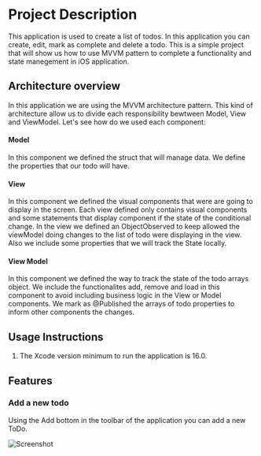 # Project Description

This application is used to create a list of todos. In this application you can create, edit, mark as complete and delete a todo. This is a simple project that will show us how to use MVVM pattern to complete a functionality and state manegement in iOS application.

## Architecture overview

In this application we are using the MVVM architecture pattern. This kind of architecture allow us to divide each responsibility bewtween Model, View and ViewModel. Let's see how do we used each component:
#### Model
In this component we defined the struct that will manage data. We define the properties that our todo will have.

#### View
In this component we defined the visual components that were are going to display in the screen. Each view defined only contains visual components and some statements that display component if the state of the conditional change. In the view we defined an ObjectObserved to keep allowed the viewModel doing changes to the list of todo were displaying in the view. Also we include some properties that we will track the State locally.

#### View Model
In this component we defined the way to track the state of the todo arrays object. We include the functionalites add, remove and load in this component to avoid including business logic in the View or Model components. We mark as @Published the arrays of todo properties to inform other components the changes.

## Usage Instructions
1. The Xcode version minimum to run the application is 16.0.

## Features 
### Add a new todo
Using the Add bottom in the toolbar of the application you can add a new ToDo.

![Screenshot](./ToDoListMVVM/Documentation/AddTodoView.png)

